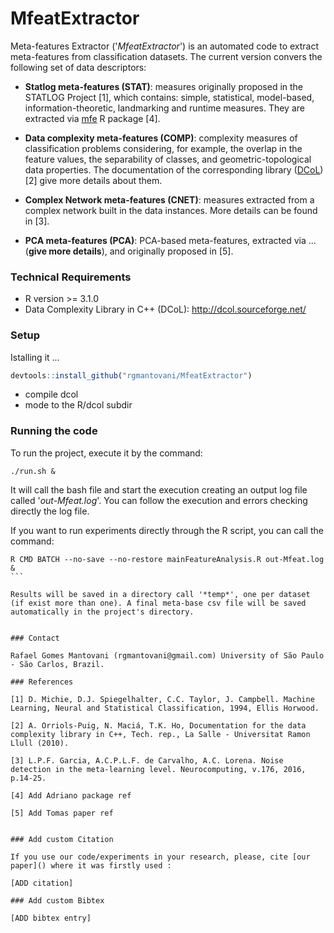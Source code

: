 # MfeatExtractor

Meta-features Extractor ('*MfeatExtractor*') is an automated code to extract meta-features from classification datasets. The current version convers the following set of data descriptors:

* **Statlog meta-features (STAT)**: measures originally proposed in the STATLOG Project [1], which contains: simple, statistical, model-based, information-theoretic, landmarking and runtime measures. They are extracted via [mfe](https://cran.r-project.org/package=mfe) R package [4].

* **Data complexity meta-features (COMP)**: complexity measures of classification problems considering, for example, the overlap in the feature values, the separability of classes, and geometric-topological data properties. The documentation of the corresponding library ([DCoL](http://dcol.sourceforge.net/)) [2] give more details about them.

* **Complex Network meta-features (CNET)**: measures extracted from a complex network built in the data instances. More details can be found in [3]. 

* **PCA meta-features (PCA)**: PCA-based meta-features, extracted via ... (**give more details**), and originally proposed in [5].

### Technical Requirements

* R version >= 3.1.0
* Data Complexity Library in C++ (DCoL): http://dcol.sourceforge.net/ 

### Setup

Istalling it ...

```R
devtools::install_github("rgmantovani/MfeatExtractor")
```

- compile dcol 
- mode to the R/dcol subdir

### Running the code

To run the project, execute it by the command:

```
./run.sh &
```

It will call the bash file and start the execution creating an output log file called '*out-Mfeat.log*'. You can follow 
the execution and errors checking directly the log file.

If you want to run experiments directly through the R script, you can call the command:
````
R CMD BATCH --no-save --no-restore mainFeatureAnalysis.R out-Mfeat.log &
```

Results will be saved in a directory call '*temp*', one per dataset (if exist more than one). A final meta-base csv file will be saved automatically in the project's directory.


### Contact

Rafael Gomes Mantovani (rgmantovani@gmail.com) University of São Paulo - São Carlos, Brazil.

### References

[1] D. Michie, D.J. Spiegelhalter, C.C. Taylor, J. Campbell. Machine Learning, Neural and Statistical Classification, 1994, Ellis Horwood.

[2] A. Orriols-Puig, N. Maciá, T.K. Ho, Documentation for the data complexity library in C++, Tech. rep., La Salle - Universitat Ramon Llull (2010).

[3] L.P.F. Garcia, A.C.P.L.F. de Carvalho, A.C. Lorena. Noise detection in the meta-learning level. Neurocomputing, v.176, 2016, p.14-25.

[4] Add Adriano package ref

[5] Add Tomas paper ref


### Add custom Citation

If you use our code/experiments in your research, please, cite [our paper]() where it was firstly used :

[ADD citation]

### Add custom Bibtex 

[ADD bibtex entry]
